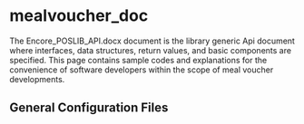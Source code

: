 # mealvoucher_doc

The Encore_POSLIB_API.docx document is the library generic Api document where interfaces, data structures,  return values,  and basic components are specified. This page contains sample codes and explanations for the convenience of software developers within the scope of meal voucher developments.

General Configuration Files
----------------------------
